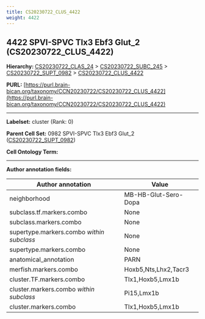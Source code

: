 ```yaml
---
title: CS20230722_CLUS_4422
weight: 4422
---
```

## 4422 SPVI-SPVC Tlx3 Ebf3 Glut_2 (CS20230722_CLUS_4422)
<b>Hierarchy: </b>
[CS20230722_CLAS_24](../CS20230722_CLAS_24) >
[CS20230722_SUBC_245](../CS20230722_SUBC_245) >
[CS20230722_SUPT_0982](../CS20230722_SUPT_0982) >
[CS20230722_CLUS_4422](../CS20230722_CLUS_4422)

**PURL:** [https://purl.brain-bican.org/taxonomy/CCN20230722/CS20230722_CLUS_4422](https://purl.brain-bican.org/taxonomy/CCN20230722/CS20230722_CLUS_4422)

---


**Labelset:** cluster (Rank: 0)

**Parent Cell Set:** 0982 SPVI-SPVC Tlx3 Ebf3 Glut_2 ([CS20230722_SUPT_0982](../CS20230722_SUPT_0982))



**Cell Ontology Term:** 

[MARKER GENES.]: #


---

[TRANSFERRED ANNOTATIONS.]: #


[AUTHOR ANNOTATION FIELDS.]: #


**Author annotation fields:**

| Author annotation | Value |
|-------------------|-------|
|neighborhood|MB-HB-Glut-Sero-Dopa|
|subclass.tf.markers.combo|None|
|subclass.markers.combo|None|
|supertype.markers.combo _within subclass_|None|
|supertype.markers.combo|None|
|anatomical_annotation|PARN|
|merfish.markers.combo|Hoxb5,Nts,Lhx2,Tacr3|
|cluster.TF.markers.combo|Tlx1,Hoxb5,Lmx1b|
|cluster.markers.combo _within subclass_|Pi15,Lmx1b|
|cluster.markers.combo|Tlx1,Hoxb5,Lmx1b|
